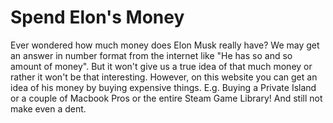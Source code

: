 ﻿# Spend Elon's Money
Ever wondered how much money does Elon Musk really have?
We may get an answer in number format from the internet like "He has so and so amount of money".
But it won't give us a true idea of that much money or rather it won't be that interesting.
However, on this website you can get an idea of his money by buying expensive things. E.g. Buying a Private Island or a couple of Macbook Pros or the entire Steam Game Library! And still not make even a dent.
